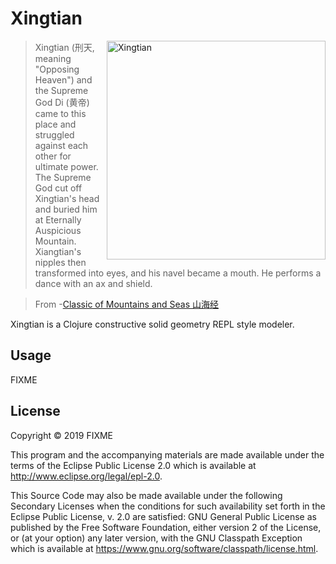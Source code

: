 # Xingtian

<img width="350px" src="https://upload.wikimedia.org/wikipedia/commons/c/c2/Jiang_Yinghao_-_Xingtian.jpg"
 alt="Xingtian" title="Xingtian" align="right" />

> Xingtian (刑天, meaning "Opposing Heaven") and the 
> Supreme God Di (黄帝) came to this place and 
> struggled against each other for ultimate power. 
> The Supreme God cut off Xingtian's head and buried 
> him at Eternally Auspicious Mountain. Xiangtian's nipples 
> then transformed into eyes, and his navel became a mouth. 
> He performs a dance with an ax and shield.

> From -[Classic of Mountains and Seas 山海经](https://en.wikipedia.org/wiki/Classic_of_Mountains_and_Seas "Classic of Mountains and Seas") 

Xingtian is a Clojure constructive solid geometry REPL style modeler. 

## Usage

FIXME

## License

Copyright © 2019 FIXME

This program and the accompanying materials are made available under the
terms of the Eclipse Public License 2.0 which is available at
http://www.eclipse.org/legal/epl-2.0.

This Source Code may also be made available under the following Secondary
Licenses when the conditions for such availability set forth in the Eclipse
Public License, v. 2.0 are satisfied: GNU General Public License as published by
the Free Software Foundation, either version 2 of the License, or (at your
option) any later version, with the GNU Classpath Exception which is available
at https://www.gnu.org/software/classpath/license.html.
